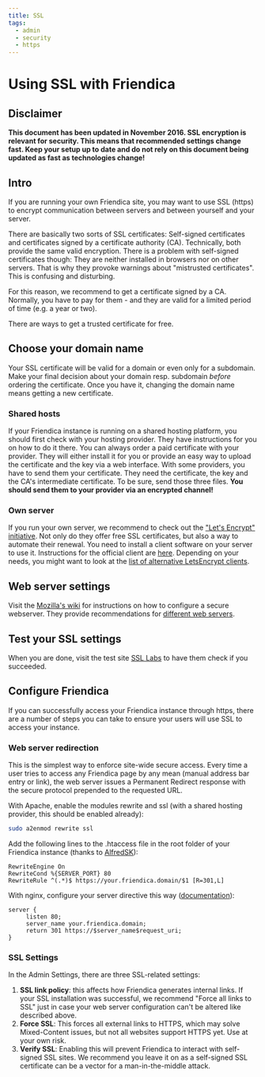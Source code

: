 ```yaml
---
title: SSL
tags:
  - admin
  - security
  - https
---
```

# Using SSL with Friendica

## Disclaimer

**This document has been updated in November 2016.
SSL encryption is relevant for security.
This means that recommended settings change fast.
Keep your setup up to date and do not rely on this document being updated as fast as technologies change!**

## Intro

If you are running your own Friendica site, you may want to use SSL (https) to encrypt communication between servers and between yourself and your server.

There are basically two sorts of SSL certificates: Self-signed certificates and certificates signed by a certificate authority (CA).
Technically, both provide the same valid encryption.
There is a problem with self-signed certificates though:
They are neither installed in browsers nor on other servers.
That is why they provoke warnings about "mistrusted certificates".
This is confusing and disturbing.

For this reason, we recommend to get a certificate signed by a CA.
Normally, you have to pay for them - and they are valid for a limited period of time (e.g. a year or two).

There are ways to get a trusted certificate for free.

## Choose your domain name

Your SSL certificate will be valid for a domain or even only for a subdomain.
Make your final decision about your domain resp. subdomain *before* ordering the certificate.
Once you have it, changing the domain name means getting a new certificate.

### Shared hosts

If your Friendica instance is running on a shared hosting platform, you should first check with your hosting provider.
They have instructions for you on how to do it there.
You can always order a paid certificate with your provider.
They will either install it for you or provide an easy way to upload the certificate and the key via a web interface.
With some providers, you have to send them your certificate.
They need the certificate, the key and the CA's intermediate certificate.
To be sure, send those three files.
**You should send them to your provider via an encrypted channel!**

### Own server

If you run your own server, we recommend to check out the ["Let's Encrypt" initiative](https://letsencrypt.org/).
Not only do they offer free SSL certificates, but also a way to automate their renewal.
You need to install a client software on your server to use it.
Instructions for the official client are [here](https://certbot.eff.org/).
Depending on your needs, you might want to look at the [list of alternative LetsEncrypt clients](https://letsencrypt.org/docs/client-options/).

## Web server settings

Visit the [Mozilla's wiki](https://wiki.mozilla.org/Security/Server_Side_TLS) for instructions on how to configure a secure webserver.
They provide recommendations for [different web servers](https://mozilla.github.io/server-side-tls/ssl-config-generator/).

## Test your SSL settings

When you are done, visit the test site [SSL Labs](https://www.ssllabs.com/ssltest/) to have them check if you succeeded.

## Configure Friendica

If you can successfully access your Friendica instance through https, there are a number of steps you can take to ensure your users will use SSL to access your instance.

### Web server redirection

This is the simplest way to enforce site-wide secure access.
Every time a user tries to access any Friendica page by any mean (manual address bar entry or link), the web server issues a Permanent Redirect response with the secure protocol prepended to the requested URL.

With Apache, enable the modules rewrite and ssl (with a shared hosting provider, this should be enabled already):

```sh
sudo a2enmod rewrite ssl
```

Add the following lines to the .htaccess file in the root folder of your Friendica instance (thanks to [AlfredSK](https://github.com/AlfredSK)):

```apacheconf
RewriteEngine On
RewriteCond %{SERVER_PORT} 80
RewriteRule ^(.*)$ https://your.friendica.domain/$1 [R=301,L]
```

With nginx, configure your server directive this way ([documentation](https://www.nginx.com/blog/creating-nginx-rewrite-rules/)):

```
server {
	 listen 80;
	 server_name your.friendica.domain;
	 return 301 https://$server_name$request_uri;
}
```

### SSL Settings

In the Admin Settings, there are three SSL-related settings:

1. **SSL link policy**: this affects how Friendica generates internal links. If your SSL installation was successful, we recommend "Force all links to SSL" just in case your web server configuration can't be altered like described above.
2. **Force SSL**: This forces all external links to HTTPS, which may solve Mixed-Content issues, but not all websites support HTTPS yet. Use at your own risk.
3. **Verify SSL**: Enabling this will prevent Friendica to interact with self-signed SSL sites. We recommend you leave it on as a self-signed SSL certificate can be a vector for a man-in-the-middle attack.
